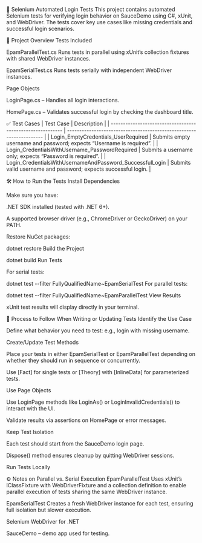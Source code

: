 ﻿🚀 Selenium Automated Login Tests
This project contains automated Selenium tests for verifying login behavior on SauceDemo using C#, xUnit, and WebDriver. The tests cover key use cases like missing credentials and successful login scenarios.

📂 Project Overview
Tests Included

EpamParallelTest.cs
Runs tests in parallel using xUnit’s collection fixtures with shared WebDriver instances.

EpamSerialTest.cs
Runs tests serially with independent WebDriver instances.

Page Objects

LoginPage.cs – Handles all login interactions.

HomePage.cs – Validates successful login by checking the dashboard title.

✅ Test Cases
| Test Case                                                  | Description                                                          |
| ---------------------------------------------------------- | -------------------------------------------------------------------- |
| Login\_EmptyCredentials\_UserRequired                      | Submits empty username and password; expects “Username is required”. |
| Login\_CredentialsWithUsername\_PasswordRequired           | Submits a username only; expects “Password is required”.             |
| Login\_CredentialsWithUsernameAndPassword\_SuccessfulLogin | Submits valid username and password; expects successful login.       |


🛠️ How to Run the Tests
Install Dependencies

Make sure you have:

.NET SDK installed (tested with .NET 6+).

A supported browser driver (e.g., ChromeDriver or GeckoDriver) on your PATH.

Restore NuGet packages:

dotnet restore
Build the Project


dotnet build
Run Tests

For serial tests:


dotnet test --filter FullyQualifiedName~EpamSerialTest
For parallel tests:


dotnet test --filter FullyQualifiedName~EpamParallelTest
View Results

xUnit test results will display directly in your terminal.

🔑 Process to Follow When Writing or Updating Tests
Identify the Use Case

Define what behavior you need to test: e.g., login with missing username.

Create/Update Test Methods

Place your tests in either EpamSerialTest or EpamParallelTest depending on whether they should run in sequence or concurrently.

Use [Fact] for single tests or [Theory] with [InlineData] for parameterized tests.

Use Page Objects

Use LoginPage methods like LoginAs() or LoginInvalidCredentials() to interact with the UI.

Validate results via assertions on HomePage or error messages.

Keep Test Isolation

Each test should start from the SauceDemo login page.

Dispose() method ensures cleanup by quitting WebDriver sessions.

Run Tests Locally


⚙️ Notes on Parallel vs. Serial Execution
EpamParallelTest
Uses xUnit’s IClassFixture with WebDriverFixture and a collection definition to enable parallel execution of tests sharing the same WebDriver instance.

EpamSerialTest
Creates a fresh WebDriver instance for each test, ensuring full isolation but slower execution.

Selenium WebDriver for .NET

SauceDemo – demo app used for testing.
